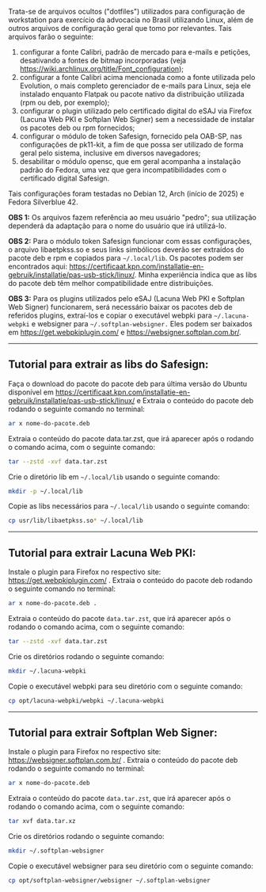 Trata-se de arquivos ocultos ("dotfiles") utilizados para configuração de workstation para exercício da advocacia no Brasil utilizando Linux, além de outros arquivos de configuração geral que tomo por relevantes. Tais arquivos farão o seguinte:

1. configurar a fonte Calibri, padrão de mercado para e-mails e petições, desativando a fontes de bitmap incorporadas (veja https://wiki.archlinux.org/title/Font_configuration);
2. configurar a fonte Calibri acima mencionada como a fonte utilizada pelo Evolution, o mais completo gerenciador de e-mails para Linux, seja ele instalado enquanto Flatpak ou pacote nativo da distribuição utilizada (rpm ou deb, por exemplo);
3. configurar o plugin utilizado pelo certificado digital do eSAJ via Firefox (Lacuna Web PKI e Softplan Web Signer) sem a necessidade de instalar os pacotes deb ou rpm fornecidos;
4. configurar o módulo de token Safesign, fornecido pela OAB-SP, nas configurações de pk11-kit, a fim de que possa ser utilizado de forma geral pelo sistema, inclusive em diversos navegadores;
5. desabilitar o módulo opensc, que em geral acompanha a instalação padrão do Fedora, uma vez que gera incompatibilidades com o certificado digital Safesign.

Tais configurações foram testadas no Debian 12, Arch (início de 2025) e Fedora Silverblue 42.

**OBS 1:** Os arquivos fazem referência ao meu usuário "pedro"; sua utilização dependerá da adaptação para o nome do usuário que irá utilizá-lo.

**OBS 2:** Para o módulo token Safesign funcionar com essas configurações, o arquivo libaetpkss.so e seus links simbólicos deverão ser extraídos do pacote deb e rpm e copiados para `~/.local/lib`. Os pacotes podem ser encontrados aqui: https://certificaat.kpn.com/installatie-en-gebruik/installatie/pas-usb-stick/linux/. Minha experiência indica que as libs do pacote deb têm melhor compatibilidade entre distribuições.

**OBS 3:** Para os plugins utilizados pelo eSAJ (Lacuna Web PKI e Softplan Web Signer) funcionarem, será necessário baixar os pacotes deb de referidos plugins, extraí-los e copiar o executável webpki para `~/.lacuna-webpki` e websigner para `~/.softplan-websigner.` Eles podem ser baixados em https://get.webpkiplugin.com/ e https://websigner.softplan.com.br/.

---

## Tutorial para extrair as libs do Safesign:

Faça o download do pacote do pacote deb para última versão do Ubuntu disponível em https://certificaat.kpn.com/installatie-en-gebruik/installatie/pas-usb-stick/linux/ e Extraia o conteúdo do pacote deb rodando o seguinte comando no terminal:

```bash
ar x nome-do-pacote.deb
```

Extraia o conteúdo do pacote data.tar.zst, que irá aparecer após o rodando o comando acima, com o seguinte comando:

```bash
tar --zstd -xvf data.tar.zst
```

Crie o diretório lib em `~/.local/lib` usando o seguinte comando: 

```bash
mkdir -p ~/.local/lib
```

Copie as libs necessários para `~/.local/lib` usando o seguinte comando:

```bash
cp usr/lib/libaetpkss.so* ~/.local/lib
```

---

## Tutorial para extrair Lacuna Web PKI:

Instale o plugin para Firefox no respectivo site: https://get.webpkiplugin.com/ . Extraia o conteúdo do pacote deb rodando o seguinte comando no terminal:

```bash
ar x nome-do-pacote.deb .
```

Extraia o conteúdo do pacote `data.tar.zst`, que irá aparecer após o rodando o comando acima, com o seguinte comando:

```bash
tar --zstd -xvf data.tar.zst
```

Crie os diretórios rodando o seguinte comando:

```bash
mkdir ~/.lacuna-webpki
```

Copie o executável webpki para seu diretório com o seguinte comando: 

```bash
cp opt/lacuna-webpki/webpki ~/.lacuna-webpki
```

---

## Tutorial para extrair Softplan Web Signer:

Instale o plugin para Firefox no respectivo site: https://websigner.softplan.com.br/ . Extraia o conteúdo do pacote deb rodando o seguinte comando no terminal:

```bash
ar x nome-do-pacote.deb
```

Extraia o conteúdo do pacote `data.tar.zst`, que irá aparecer após o rodando o comando acima, com o seguinte comando: 

```bash
tar xvf data.tar.xz
```

Crie os diretórios rodando o seguinte comando:

```bash
mkdir ~/.softplan-websigner
```

Copie o executável websigner para seu diretório com o seguinte comando:

```bash
cp opt/softplan-websigner/websigner ~/.softplan-websigner
```
